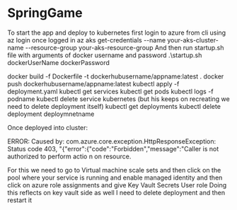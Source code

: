 # SpringGame
To start the app and deploy to kubernetes 
first login to azure from cli using az login
once logged in
az aks get-credentials --name your-aks-cluster-name --resource-group your-aks-resource-group
And then run startup.sh file with arguments of docker username and password
.\startup.sh dockerUserName dockerPassword

docker build -f Dockerfile -t dockerhubusername/appname:latest .
docker push dockerhubusername/appname:latest
kubectl apply -f deployment.yaml
kubectl get services
kubectl get pods
kubectl logs -f podname
kubectl delete service kubernetes (but his keeps on recreating we need to delete deployment itself)
kubectl get deployments
kubectl delete deployment deploymnetname

Once deployed into cluster:

ERROR: Caused by: com.azure.core.exception.HttpResponseException: Status code 403, "{"error":{"code":"Forbidden","message":"Caller is not authorized to perform actio
n on resource.

For this we need to go to Virtual machine scale sets and then click on the pool where your service is running
and enable managed identity and then click on azure role assignments and give Key Vault Secrets User role
Doing this reflects on key vault side as well
I need to delete deployment and then restart it 

